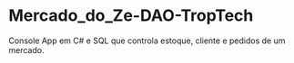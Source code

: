 # Mercado_do_Ze-DAO-TropTech
 Console App em C# e SQL que controla estoque, cliente e pedidos de um mercado.
